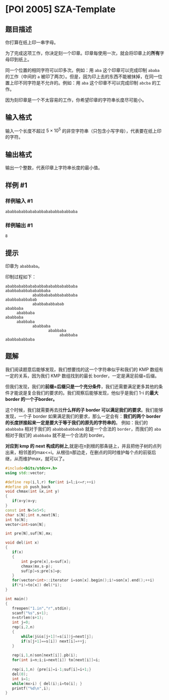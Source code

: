 # [POI 2005] SZA-Template

## 题目描述

你打算在纸上印一串字母。

为了完成这项工作，你决定刻一个印章。印章每使用一次，就会将印章上的**所有**字母印到纸上。

同一个位置的相同字符可以印多次。例如：用 `aba` 这个印章可以完成印制 `ababa` 的工作（中间的 `a` 被印了两次）。但是，因为印上去的东西不能被抹掉，在同一位置上印不同字符是不允许的。例如：用 `aba` 这个印章不可以完成印制 `abcba` 的工作。

因为刻印章是一个不太容易的工作，你希望印章的字符串长度尽可能小。

## 输入格式

输入一个长度不超过 $5 \times 10^5$ 的非空字符串（只包含小写字母），代表要在纸上印的字符。

## 输出格式

输出一个整数，代表印章上字符串长度的最小值。

## 样例 #1

### 样例输入 #1

```
ababbababbabababbabababbababbaba
```

### 样例输出 #1

```
8
```

## 提示

印章为 `ababbaba`。

印制过程如下：

```plain
ababbababbabababbabababbababbaba
ababbababbabababbaba
            ababbabababbababbaba
ababbababbabab
            ababbababbabab
ababbaba
     ababbaba
ababbaba
     ababbaba
            ababbaba
                   ababbaba
                        ababbaba
ababbababbaba

```

## 题解
我们阅读题意后能够发现，我们想要找的这一个字符串似乎和我们的 KMP 数组有一定的关系，因为我们 KMP 数组找到的最长 border，一定是满足前缀=后缀。

但我们发现，我们的**前缀=后缀只是一个充分条件**，我们还需要满足更多其他的条件才能说是复合我们的要求的。我们观察后能够发现，他似乎是我们 1-i 的**最大 border 的一个子border。**

这个时候，我们就需要再去找**什么样的子 border 可以满足我们的要求**。我们能够发现，一个子 border 如果满足我们的要求，那么一定会有：**我们的两个 border 的长度拼接起来一定是要大于等于我们的原先的字符串的**。
例如：我们的 `ababbaba` 相对于我们的 `ababbababbabab` 就是一个合法的 `border`，而我们的 `aba` 相对于我们的 `ababbaba` 就不是一个合法的 border。

**对应到 kmp 的 next 构成的树上**,就是i在n到根的那条链上，并且把他子树的点列出来，相邻差的max<=i。从根往n那边走，在删点的同时维护每个点的前驱后继，从而维护max，就可以了。

 ```cpp
#include<bits/stdc++.h>
using std::vector;

#define rep(i,l,r) for(int i=l;i<=r;++i)
#define pb push_back
void chmax(int &x,int y)
{
    if(x<y)x=y;
}
const int N=5e5+5;
char s[N];int n,next[N];
int to[N];
vector<int>son[N];

int pre[N],suf[N],mx;

void del(int x)
{
    if(x)
    {
        int p=pre[x],s=suf[x];
        chmax(mx,s-p);
        suf[p]=s;pre[s]=p;
    }
    for(vector<int>::iterator i=son[x].begin();i!=son[x].end();++i)
    if(*i!=to[x]) del(*i);
}

int main()
{
    freopen("1.in","r",stdin);
    scanf("%s",s+1);
    n=strlen(s+1);
    int j=0;
    rep(i,2,n)
    {
        while(j&&s[j+1]!=s[i])j=next[j];
        if(s[j+1]==s[i]) next[i]=++j;
    }
    
    rep(i,1,n)son[next[i]].pb(i);
    for(int i=n;i;i=next[i]) to[next[i]]=i;
    
    rep(i,1,n) {pre[i]=i-1;suf[i]=i+1;}
    del(0);
    int i=1;
    while(mx>i) { del(i);i=to[i]; }
    printf("%d\n",i);
}
```